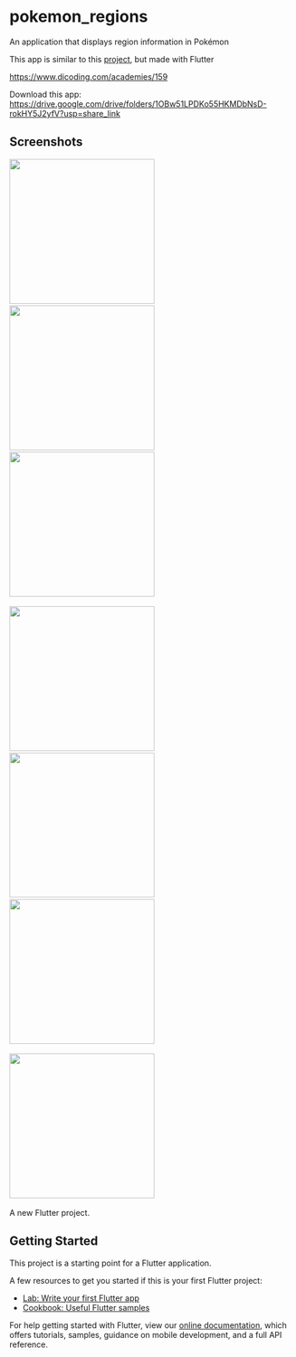 # pokemon_regions
An application that displays region information in Pokémon

This app is similar to this [project](https://github.com/krisnadwia/simple-recyclerview-app), but made with Flutter

https://www.dicoding.com/academies/159

Download this app: https://drive.google.com/drive/folders/1OBw51LPDKo55HKMDbNsD-rokHY5J2yfV?usp=share_link

## Screenshots
<img src="assets/MainScreen1.png"
width="256">&nbsp;&nbsp;&nbsp;
<img src="assets/MainScreen2.png"
width="256">&nbsp;&nbsp;&nbsp;
<img src="assets/AppLogo.png"
width="256">&nbsp;&nbsp;&nbsp;

<img src="assets/DetailScreen1.png"
width="256">&nbsp;&nbsp;&nbsp;
<img src="assets/DetailScreen2.png"
width="256">&nbsp;&nbsp;&nbsp;
<img src="assets/DetailScreen3.png"
width="256">&nbsp;&nbsp;&nbsp;

<img src="assets/DetailScreen4.png"
width="256">&nbsp;&nbsp;&nbsp;

A new Flutter project.

## Getting Started

This project is a starting point for a Flutter application.

A few resources to get you started if this is your first Flutter project:

- [Lab: Write your first Flutter app](https://flutter.dev/docs/get-started/codelab)
- [Cookbook: Useful Flutter samples](https://flutter.dev/docs/cookbook)

For help getting started with Flutter, view our
[online documentation](https://flutter.dev/docs), which offers tutorials,
samples, guidance on mobile development, and a full API reference.
